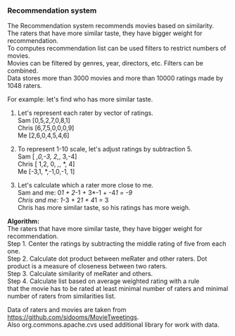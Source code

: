 ###  Recommendation system<br />
The Recommendation system recommends movies based on similarity.<br />
The raters that have more similar taste, they have bigger weight for recommendation.<br />
To computes recommendation list can be used filters to restrict numbers of movies. <br />
Movies can be filtered by genres, year, directors, etc. Filters can be combined. <br />
Data stores more than 3000 movies and more than 10000 ratings made by 1048 raters. <br />

For example: let's find who has more similar taste.<br />
1. Let's represent each rater by vector of ratings.<br />
Sam   [0,5,2,7,0,8,1]<br />
Chris [6,7,5,0,0,0,9]<br />
Me    [2,6,0,4,5,4,6]<br />

2. To represent 1-10 scale, let's adjust ratings by subtraction 5.<br />
Sam   [ *,0,-3, 2,*, 3,-4]<br />
Chris [ 1,2, 0, *,*, *, 4]<br />
Me    [-3,1, *,-1,0,-1, 1]<br />
 
3. Let's calculate which a rater more close to me.<br />
Sam and me: 0*1 + 2*-1 + 3*-1 + -4*1 = -9<br />
Chris and me: 1*-3 + 2*1 + 4*1 = 3<br />
Chris has more similar taste, so his ratings has more weigh.<br />

**Algorithm:**<br />
The raters that have more similar taste, they have bigger weight for recommendation.<br />
Step 1. Center the ratings by subtracting the middle rating of five from each one.<br />
Step 2. Calculate dot product between meRater and other raters. Dot product is a measure of closeness between two raters.<br />
Step 3. Calculate similarity of meRater and others.<br />
Step 4. Calculate list based on average weighted rating with a rule <br />
that the movie has to be rated at least minimal number of raters and minimal number of raters from similarities list.<br />

Data of raters and movies are taken from https://github.com/sidooms/MovieTweetings. <br />
Also org.commons.apache.cvs used additional library for work with data.<br />
